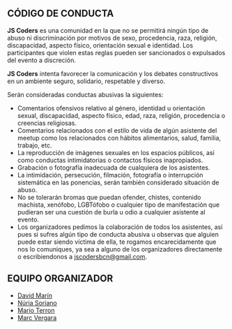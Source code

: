 ## CÓDIGO DE CONDUCTA

**JS Coders** es una comunidad en la que no se permitirá ningún tipo de abuso ni discriminación por motivos de sexo, procedencia, raza, religión, discapacidad, aspecto físico, orientación sexual e identidad. Los participantes que violen estas reglas pueden ser sancionados o expulsados del evento a discreción.

**JS Coders** intenta favorecer la comunicación y los debates constructivos en un ambiente seguro, solidario, respetable y diverso.

Serán consideradas conductas abusivas la siguientes:

* Comentarios ofensivos relativo al género, identidad u orientación sexual, discapacidad, aspecto físico, edad, raza, religión, procedencia o creencias religiosas.
* Comentarios relacionados con el estilo de vida de algún asistente del meetup como los relacionados con hábitos alimentarios, salud, familia, trabajo, etc.
* La reproducción de imágenes sexuales en los espacios públicos, así como conductas intimidatorias o contactos físicos inapropiados.
* Grabación o fotografía inadecuada de cualquiera de los asistentes.
* La intimidación, persecución, filmación, fotografía o interrupción sistemática en las ponencias, serán también considerado situación de abuso.
* No se tolerarán bromas que puedan ofender, chistes, contenido machista, xenófobo, LGBTófobo o cualquier tipo de manifestación que pudieran ser una cuestión de burla u odio a cualquier asistente al evento.
* Los organizadores pedimos la colaboración de todos los asistentes, así pues si sufres algún tipo de conducta abusiva u observas que alguien puede estar siendo víctima de ella, te rogamos encarecidamente que nos lo comuniques, ya sea a alguno de los organizadores directamente o escribiendonos a jscodersbcn@gmail.com.

## EQUIPO ORGANIZADOR
* [David Marín](https://twitter.com/DDMarin94)
* [Núria Soriano](https://twitter.com/pincfloit)
* [Mario Terron](https://twitter.com/marioterron_)
* [Marc Vergara](https://twitter.com/Marcvf23)


